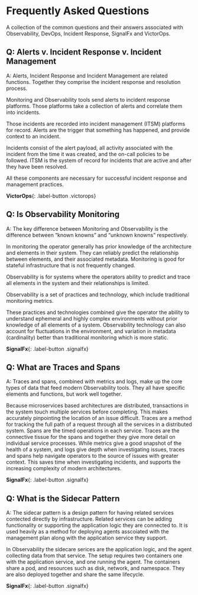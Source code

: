 # Frequently Asked Questions

A collection of the common questions and their answers associated with Observability, DevOps, Incident Response, SignalFx and VictorOps.

## Q: Alerts v. Incident Response v. Incident Management

A: Alerts, Incident Response and Incident Management are related functions. Together they comprise the incident response and resolution process.

Monitoring and Observability tools send alerts to incident response platforms. Those platforms take a collection of alerts and correlate them into incidents.

Those incidents are recorded into incident management (ITSM) platforms for record. Alerts are the trigger that something has happened, and provide context to an incident.

Incidents consist of the alert payload, all activity associated with the incident from the time it was created, and the on-call policies to be followed. ITSM is the system of record for incidents that are active and after they have been resolved.

All these components are necessary for successful incident response and management practices.

**VictorOps**{: .label-button .victorops}

## Q: Is Observability Monitoring

A: The key difference between Monitoring and Observability is the difference between “known knowns” and “unknown knowns” respectively.

In monitoring the operator generally has prior knowledge of the architecture and elements in their system. They can reliably predict the relationship between elements, and their associated metadata. Monitoring is good for stateful infrastructure that is not frequently changed.

Observability is for systems where the operators ability to predict and trace all elements in the system and their relationships is limited.

Observability is a set of practices and technology, which include traditional monitoring metrics.

These practices and technologies combined give the operator the ability to understand ephemeral and highly complex environments without prior knowledge of all elements of a system. Observability technology can also account for fluctuations in the environment, and variation in metadata (cardinality) better than traditional monitoring which is more static.

**SignalFx**{: .label-button .signalfx}

## Q: What are Traces and Spans

A: Traces and spans, combined with metrics and logs, make up the core types of data that feed modern Observability tools. They all have specific elements and functions, but work well together.

Because microservices based architectures are distributed, transactions in the system touch multiple services before completing. This makes accurately pinpointing the location of an issue difficult. Traces are a method for tracking the full path of a request through all the services in a distributed system. Spans are the timed operations in each service. Traces are the connective tissue for the spans and together they give more detail on individual service processes. While metrics give a good snapshot of the health of a system, and logs give depth when investigating issues, traces and spans help navigate operators to the source of issues with greater context. This saves time when investigating incidents, and supports the increasing complexity of modern architectures.

**SignalFx**{: .label-button .signalfx}

## Q: What is the Sidecar Pattern

A: The sidecar pattern is a design pattern for having related services contected directly by infrastructure. Related services can be adding functionality or supporting the application logic they are connected to. It is used heavily as a method for deploying agents asscoiated with the management plan along with the application service they support. 

In Observability the sidecare serices are the application logic, and the agent collecting data from that service. The setup requires two containers one with the application service, and one running the agent. The containers share a pod, and resources such as disk, network, and namespace. They are also deployed together and share the same lifecycle.

**SignalFx**{: .label-button .signalfx}
